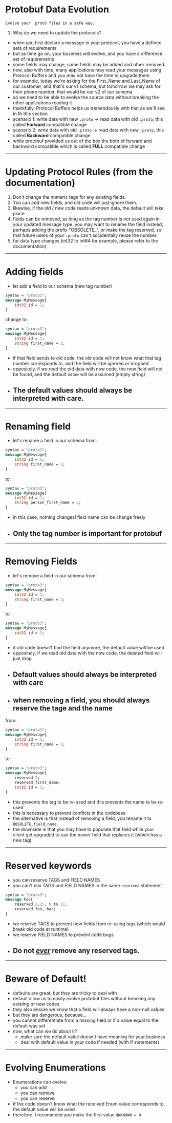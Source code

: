 # Protobuf Data Evolution
`Evolve your .proto files in a safe way.`

1. Why do we need to update the protocols?
- when you first declare a message in your protocol, you have a defined sets of requirements
- but as time go on, your business will evolve, and you have a difference set of requirements
- some fields may change, some fields may be added and other removed.
- now, also with time, many applications may read your messages using Protocol Buffers and you may not have the time to upgrade them
- for example, today we're asking for the First_Name and Last_Name of our customer, and that's our v1 schema, but tomorrow we may ask for their phone number. that would be our v2 of our schema
- so we need to be able to evolve the source data without breaking the other applications reading it
- thankfully, Protocol Buffers helps us tremendously with that as we'll see in th this section
- scenario 1: write data with new `.proto` -> read data with old `.proto`, this called **Forward** compatible change
- scenario 2: write data with old `.proto` -> read data with new `.proto`, this called **Backward** compatible change
- while protobuf provided us out of the box the both of forward and backward compatible which is called **FULL** compatible change

---

# Updating Protocol Rules (from the documentation)
1. Don't change the numeric tags for any existing fields.
2. You can add new fields, and old code will just ignore them.
3. likewise, if the old / new code reads unknown data, the default will take place
4. fields can be removed, as long as the tag number is not used again in your updated message type. you may want to rename the field instead, perhaps adding the prefix "OBSOLETE_", or make the tag reserved, so that future users of your `.proto` can't accidentally reuse the number.
5. for data type changes (int32 to int64 for example, please refer to the documentation)

---

# Adding fields
- let add a field to our schema (new tag number)
```protobuf
syntax = "proto3";
message MyMessage{
    int32 id = 1;
}
```
change to:
```protobuf
syntax = "proto3";
message MyMessage{
    int32 id = 1;
    string first_name = 2;
}
```
- if that field sends to old code, the old code will not know what that tag number corresponds to, and the field will be ignored or dropped.
- oppositely, if we read the old data with new code, the new field will not be found, and the default value will be assumed (empty string)
- ## The default values should always be interpreted with care.

---

# Renaming field
- let's rename a field in our schema
from:
```protobuf
syntax = "proto3";
message MyMessage{
    int32 id = 1;
    string first_name = 2;
}
```
to:
```protobuf
syntax = "proto3";
message MyMessage{
    int32 id = 1;
    string person_first_name = 2;
}
```
- in this case, nothing changes! field name can be change freely
- ## Only the tag number is important for protobuf

---

# Removing Fields
- let's remove a field in our schema
from:
```protobuf
syntax = "proto3";
message MyMessage{
    int32 id = 1;
    string first_name = 2;
}
```
to:
```protobuf
syntax = "proto3";
message MyMessage{
    int32 id = 1;
}
```
- if old code doesn't find the field anymore, the default value will be used
- oppositely, if we read old data with the new code, the deleted field will just drop
- ## Default values should always be interpreted with care
- ## when removing a field, you should always reserve the tage and the name
from:
```protobuf
syntax = "proto3";
message MyMessage{
    int32 id = 1;
    string first_name = 2;
}
```
to:
```protobuf
syntax = "proto3";
message MyMessage{
    reserved 2;
    reserved first_name;
    int32 id = 1;
}
```
- this prevents the tag to be re-used and this prevents the name to be re-used
- this is necessary to prevent conflicts in the codebase
- the alternative is that instead of removing a field, you rename it to `OBSOLETE_field_name`.
- the downside is that you may have to populate that field while your client get upgraded to use the newer field that replaces it (which has a new tag)

---

# Reserved keywords
- you can reserve TAGS and FIELD NAMES
- you can't mix TAGS and FIELD NAMES in the same `reserved` statement
```protobuf
syntax = "proto3";
message Foo{
    reserved 2,15, 9 to 11;
    reserved foo, bar;
}
```
- we reserve TAGS to prevent new fields from re-using tags (which would break old code at runtime)
- we reserve FIELD NAMES to prevent code bugs
- ## Do not <u>_ever_</u> remove any reserved tags.

---

# Beware of Default!
- defaults are great, but they are tricky to deal with
- default allow us to easily evolve protobuf files without breaking any existing or new codes
- they also ensure we know that a field will always have a non-null values
- but they are dangerous, because...
- you cannot differentiate from a missing field or if a value equal to the default was set
- now, what can we do about it?
  - make sure the default value doesn't have meaning for your business
  - deal with default value in your code if needed (with if statements)

---

# Evolving Enumerations
- Enumerations can evolve:
  - you can add
  - you can remove
  - you can reserve
- if the code doesn't know what the received Enum value corresponds to, the default value will be used
- therefore, I recommend you make the first value `UNKNOWN = 0`
